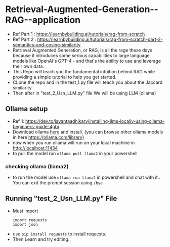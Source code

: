 # Retrieval-Augmented-Generation--RAG--application
* Ref Part 1 : https://learnbybuilding.ai/tutorials/rag-from-scratch
* Ref Part 2 : https://learnbybuilding.ai/tutorials/rag-from-scratch-part-2-semantics-and-cosine-similarity
* Retrieval Augmented Generation, or RAG, is all the rage these days because it introduces some serious capabilities to large language models like OpenAI's GPT-4 - and that's the ability to use and leverage their own data.
* This Repo will teach you the fundamental intuition behind RAG while providing a simple tutorial to help you get started.
* CLone the repo and in the test_1.py file will teach you about the Jaccard similarity.
* Then after in "test_2_Usn_LLM.py" file We will be using LLM (ollama)

## Ollama setup
* Ref 1: https://dev.to/jayantaadhikary/installing-llms-locally-using-ollama-beginners-guide-4gbi
* Download ollama [here](https://ollama.com/download) and install. {you can browse other ollama models in here https://ollama.com/library}
* now when you run ollama will run on your local machine in [http://localhost:11434](http://localhost:11434)
* to pull the model run  ``` ollama pull llama2 ``` in your powershell

### checking ollama (llama2)
* to run the model use ``` ollama run llama2 ``` in powershell and chat with it.. You can exit the prompt session using ```/bye```

## Running "test_2_Usn_LLM.py" File
* Must import
  ```
  import requests
  import json
  ```
* use ``` pip install requests ``` to install requests.
* Then Learn and try editing..
